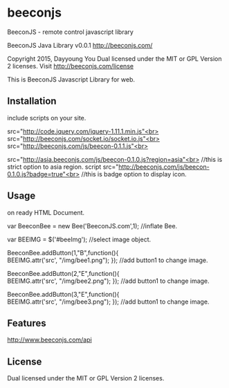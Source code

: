 beeconjs
=========
BeeconJS - remote control javascript library

 BeeconJS Java Library v0.0.1
 http://beeconjs.com/
 
 Copyright 2015, Dayyoung You
 Dual licensed under the MIT or GPL Version 2 licenses.
 Visit http://beeconjs.com/license 
 
This is  BeeconJS Javascript Library for web. 

## Installation

include scripts on your site.

src="http://code.jquery.com/jquery-1.11.1.min.js"<br>
src="http://beeconjs.com/socket.io/socket.io.js"<br>
src="http://beeconjs.com/js/beecon-0.1.1.js"<br>

src="http://asia.beeconjs.com/js/beecon-0.1.0.js?region=asia"<br>
//this is strict option to asia region. 
script src="http://beeconjs.com/js/beecon-0.1.0.js?badge=true"<br>
//this is badge option to display icon. 

## Usage

on ready HTML Document.

var BeeconBee = new Bee('BeeconJS.com',1);
//inflate Bee.

var BEEIMG = $('#beeImg');
//select image object. 

BeeconBee.addButton(1,"B",function(){  
  BEEIMG.attr('src', "/img/bee1.png");
});
//add button1 to change image. 

BeeconBee.addButton(2,"E",function(){  
  BEEIMG.attr('src', "/img/bee2.png");
});
//add button1 to change image.

BeeconBee.addButton(3,"E",function(){  
  BEEIMG.attr('src', "/img/bee3.png");
});
//add button1 to change image.
	
		
## Features

http://www.beeconjs.com/api

## License

Dual licensed under the MIT or GPL Version 2 licenses.
 
